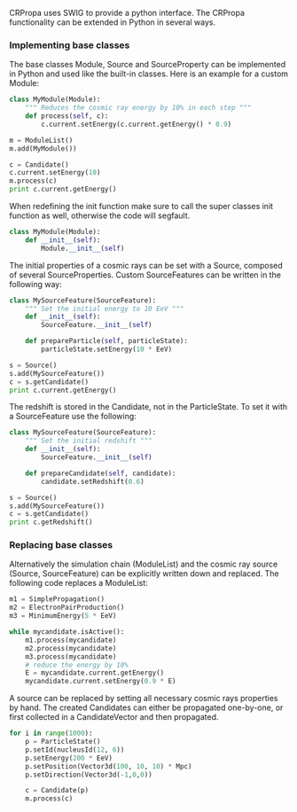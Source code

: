 CRPropa uses SWIG to provide a python interface. 
The CRPropa functionality can be extended in Python in several ways.

### Implementing base classes
The base classes Module, Source and SourceProperty can be implemented in Python and used like the built-in classes. Here is an example for a custom Module:
```python
class MyModule(Module):
    """ Reduces the cosmic ray energy by 10% in each step """
    def process(self, c):
        c.current.setEnergy(c.current.getEnergy() * 0.9)

m = ModuleList()
m.add(MyModule())

c = Candidate()
c.current.setEnergy(10)
m.process(c)
print c.current.getEnergy()
```

When redefining the init function make sure to call the super classes init function as well, otherwise the code will segfault.
```python
class MyModule(Module):
    def __init__(self):
        Module.__init__(self)
```


The initial properties of a cosmic rays can be set with a Source, composed of several SourceProperties.
Custom SourceFeatures can be written in the following way:
```python
class MySourceFeature(SourceFeature):
    """ Set the initial energy to 10 EeV """
    def __init__(self):
        SourceFeature.__init__(self)

    def prepareParticle(self, particleState):
        particleState.setEnergy(10 * EeV)

s = Source()
s.add(MySourceFeature())
c = s.getCandidate()
print c.current.getEnergy()
```

The redshift is stored in the Candidate, not in the ParticleState. To set it with a SourceFeature use the following:
```python
class MySourceFeature(SourceFeature):
    """ Set the initial redshift """
    def __init__(self):
        SourceFeature.__init__(self)

    def prepareCandidate(self, candidate):
        candidate.setRedshift(0.6)

s = Source()
s.add(MySourceFeature())
c = s.getCandidate()
print c.getRedshift()
```

### Replacing base classes
Alternatively the simulation chain (ModuleList) and the cosmic ray source (Source, SourceFeature) can be explicitly written down and replaced.
The following code replaces a ModuleList:
```python
m1 = SimplePropagation()
m2 = ElectronPairProduction()
m3 = MinimumEnergy(5 * EeV)

while mycandidate.isActive():
    m1.process(mycandidate)
    m2.process(mycandidate)
    m3.process(mycandidate)
    # reduce the energy by 10%
    E = mycandidate.current.getEnergy()
    mycandidate.current.setEnergy(0.9 * E)
```

A source can be replaced by setting all necessary cosmic rays properties by hand.
The created Candidates can either be propagated one-by-one, or first collected in a CandidateVector and then propagated.
```python
for i in range(1000):
    p = ParticleState()
    p.setId(nucleusId(12, 6))
    p.setEnergy(200 * EeV)
    p.setPosition(Vector3d(100, 10, 10) * Mpc)
    p.setDirection(Vector3d(-1,0,0))

    c = Candidate(p)
    m.process(c)
```



 



